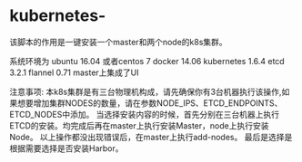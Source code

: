 # kubernetes-
该脚本的作用是一键安装一个master和两个node的k8s集群。

系统环境为
ubuntu 16.04 或者centos 7 
docker 14.06 
kubernetes 1.6.4 
etcd 3.2.1 
flannel 0.71
master上集成了UI

注意事项:
本k8s集群是有三台物理机构成，请先确保你有3台机器执行该操作,如果想要增加集群NODES的数量，请在参数NODE_IPS、ETCD_ENDPOINTS、ETCD_NODES中添加。
当选择安装内容的时候，首先分别在三台机器上执行ETCD的安装。均完成后再在master上执行安装Master，node上执行安装Node。
以上操作都没出现错误后，在master上执行add-nodes。
最后是选择是根据需要选择是否安装Harbor。
